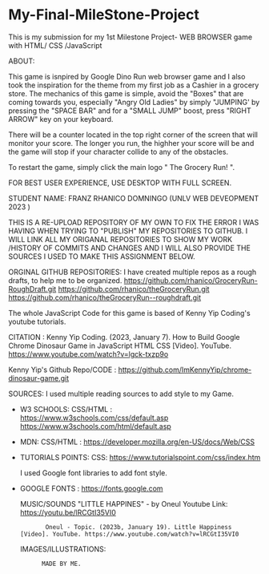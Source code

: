 # My-Final-MileStone-Project
This is my submission for my 1st Milestone Project- WEB BROWSER game with HTML/ CSS /JavaScript


ABOUT:

  This game is isnpired by Google Dino Run web browser game and I also took the inspiration for the theme from my first job as a Cashier in a grocery store. The mechanics of this game is simple, avoid the "Boxes" that are coming towards you, especially  "Angry Old Ladies" by simply "JUMPING' by pressing the "SPACE BAR" and for a "SMALL JUMP" boost, press "RIGHT ARROW" key on your keyboard.
 
  There will be a counter located in the top right corner of the screen that will monitor your score. The longer you run, the highher your score will be and the game will stop if your character collide to any of the obstacles. 
  
  To restart the game, simply click the main logo " The Grocery Run! ".
  
  
  FOR BEST USER EXPERIENCE, USE DESKTOP WITH FULL SCREEN.
  
  
  STUDENT NAME: FRANZ RHANICO DOMNINGO (UNLV WEB DEVEOPMENT 2023 )
  
  THIS IS A RE-UPLOAD REPOSITORY OF MY OWN TO FIX THE ERROR I WAS HAVING WHEN TRYING TO "PUBLISH" MY REPOSITORIES TO GITHUB. 
I WILL LINK ALL MY ORIGANAL REPOSITORIES TO SHOW MY WORK /HISTORY OF COMMITS AND CHANGES AND I WILL ALSO PROVIDE THE SOURCES I USED TO MAKE THIS ASSIGNMENT BELOW.
  
  
  ORGINAL GITHUB REPOSITORIES:
    I have created multiple repos as a rough drafts, to help me to be organized.
  https://github.com/rhanico/GroceryRun-RoughDraft.git
  https://github.com/rhanico/theGroceryRun.git
  https://github.com/rhanico/theGroceryRun--roughdraft.git  
  
  
  
The whole JavaScript Code for this game is based of Kenny Yip Coding's youtube tutorials.

  CITATION :
        Kenny Yip Coding. (2023, January 7). How to Build Google Chrome Dinosaur Game in JavaScript HTML CSS [Video]. YouTube.   https://www.youtube.com/watch?v=lgck-txzp9o  
 
 Kenny Yip's Github Repo/CODE :
 https://github.com/ImKennyYip/chrome-dinosaur-game.git
 
 
 SOURCES:
    I used multiple reading sources to add style to my Game.
 - W3 SCHOOLS: CSS/HTML :
              https://www.w3schools.com/css/default.asp
              https://www.w3schools.com/html/default.asp
 - MDN: CSS/HTML :
              https://developer.mozilla.org/en-US/docs/Web/CSS
 - TUTORIALS POINTS: CSS:
              https://www.tutorialspoint.com/css/index.htm
              
      
   I used Google font libraries to add font style. 
 - GOOGLE FONTS :
              https://fonts.google.com
              
   MUSIC/SOUNDS
   "LITTLE HAPPINES" - by Oneul
           Youtube Link:
               https://youtu.be/lRCGtI35VI0
      
              Oneul - Topic. (2023b, January 19). Little Happiness [Video]. YouTube. https://www.youtube.com/watch?v=lRCGtI35VI0
              
              
   IMAGES/ILLUSTRATIONS:
           
             MADE BY ME.
